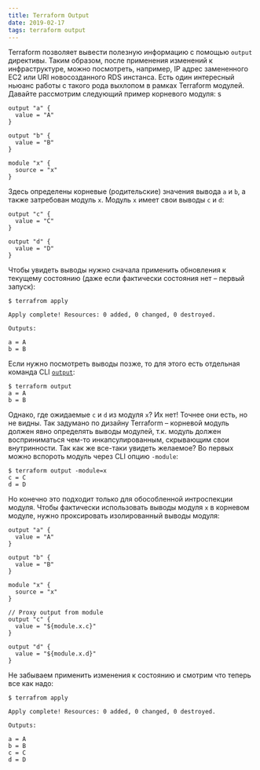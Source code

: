 ```yaml
---
title: Terraform Output
date: 2019-02-17
tags: terraform output
---
```


Terraform позволяет вывести полезную информацию с помощью `output` директивы. Таким образом, после применения изменений к инфраструктуре, можно посмотреть, например, IP адрес замененного EC2 или URI новосозданного RDS инстанса.    Есть один интересный ньюанс работы с такого рода выхлопом в рамках Terraform модулей. Давайте рассмотрим следующий пример корневого модуля:
s
```HCL
output "a" {
  value = "A"
}

output "b" {
  value = "B"
}

module "x" {
  source = "x"
}
```

Здесь определены корневые (родительские) значения вывода `a` и `b`, а также затребован модуль `x`. Модуль `x` имеет свои выводы `c` и `d`:

```HCL
output "c" {
  value = "C"
}

output "d" {
  value = "D"
}
```

Чтобы увидеть выводы нужно сначала применить обновления к текущему состоянию (даже если фактически состояния нет – первый запуск):

```
$ terrafrom apply

Apply complete! Resources: 0 added, 0 changed, 0 destroyed.

Outputs:

a = A
b = B
```

Если нужно посмотреть выводы позже, то для этого есть отдельная команда CLI [`output`](https://learn.hashicorp.com/terraform/getting-started/outputs.html):

```
$ terraform output
a = A
b = B
```

Однако, где ожидаемые `c` и `d` из модуля `x`? Их нет! Точнее они есть, но не видны. Так задумано по дизайну Terraform – корневой модуль должен явно определять выводы модулей, т.к. модуль должен восприниматься чем-то инкапсулированным, скрывающим свои внутринности. Так как же все-таки увидеть желаемое? Во первых можно вспороть модуль через CLI опцию `-module`:

```
$ terraform output -module=x
c = C
d = D
```

Но конечно это подходит только для обособленной интроспекции модуля. Чтобы фактически использовать выводы модуля `x` в корневом модуле, нужно проксировать изолированный выводы модуля:

```HCL
output "a" {
  value = "A"
}

output "b" {
  value = "B"
}

module "x" {
  source = "x"
}

// Proxy output from module
output "c" {
  value = "${module.x.c}"
}

output "d" {
  value = "${module.x.d}"
}
```

Не забываем применить изменения к состоянию и смотрим что теперь все как надо:

```
$ terrafrom apply

Apply complete! Resources: 0 added, 0 changed, 0 destroyed.

Outputs:

a = A
b = B
c = C
d = D
```
